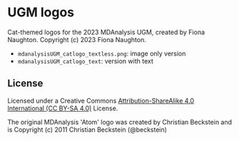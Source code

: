 # UGM logos
Cat-themed logos for the 2023 MDAnalysis UGM, created by Fiona Naughton. Copyright (c) 2023 Fiona Naughton.

 - `mdanalysisUGM_catlogo_textless.png`: image only version
 - `mdanalysisUGM_catlogo_text`: version with text

## License
Licensed under a Creative Commons [Attribution-ShareAlike 4.0 International (CC BY-SA 4.0)](https://creativecommons.org/licenses/by-sa/4.0/) License.

The original MDAnalysis 'Atom' logo was created by Christian Beckstein and is Copyright (c) 2011 Christian Beckstein (@beckstein) 
